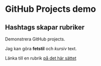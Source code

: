 # GitHub Projects demo
## Hashtags skapar rubriker

Demonstrera GitHub projects.

Jag kan göra **fetstil** och *kursiv* text.

Länka till en rubrik [på det här sättet](#hashtags-skapar-rubriker)
